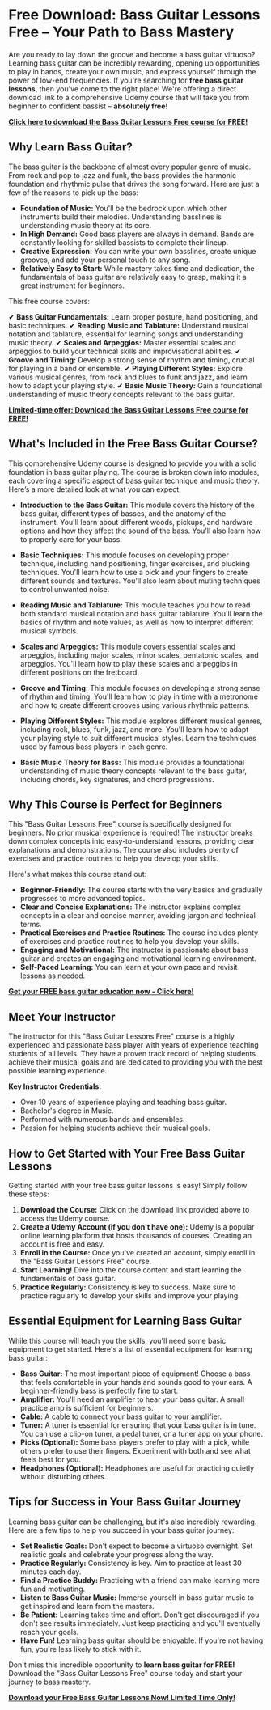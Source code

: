 # Free Download: Bass Guitar Lessons Free – Your Path to Bass Mastery

Are you ready to lay down the groove and become a bass guitar virtuoso? Learning bass guitar can be incredibly rewarding, opening up opportunities to play in bands, create your own music, and express yourself through the power of low-end frequencies. If you're searching for **free bass guitar lessons**, then you've come to the right place!  We're offering a direct download link to a comprehensive Udemy course that will take you from beginner to confident bassist – **absolutely free**!

[**Click here to download the Bass Guitar Lessons Free course for FREE!**](https://udemywork.com/bass-guitar-lessons-free)

## Why Learn Bass Guitar?

The bass guitar is the backbone of almost every popular genre of music.  From rock and pop to jazz and funk, the bass provides the harmonic foundation and rhythmic pulse that drives the song forward. Here are just a few of the reasons to pick up the bass:

*   **Foundation of Music:** You'll be the bedrock upon which other instruments build their melodies.  Understanding basslines is understanding music theory at its core.
*   **In High Demand:** Good bass players are always in demand.  Bands are constantly looking for skilled bassists to complete their lineup.
*   **Creative Expression:** You can write your own basslines, create unique grooves, and add your personal touch to any song.
*   **Relatively Easy to Start:** While mastery takes time and dedication, the fundamentals of bass guitar are relatively easy to grasp, making it a great instrument for beginners.

This free course covers:

✔ **Bass Guitar Fundamentals:**  Learn proper posture, hand positioning, and basic techniques.
✔ **Reading Music and Tablature:** Understand musical notation and tablature, essential for learning songs and understanding music theory.
✔ **Scales and Arpeggios:**  Master essential scales and arpeggios to build your technical skills and improvisational abilities.
✔ **Groove and Timing:** Develop a strong sense of rhythm and timing, crucial for playing in a band or ensemble.
✔ **Playing Different Styles:** Explore various musical genres, from rock and blues to funk and jazz, and learn how to adapt your playing style.
✔ **Basic Music Theory:**  Gain a foundational understanding of music theory concepts relevant to the bass guitar.

[**Limited-time offer: Download the Bass Guitar Lessons Free course for FREE!**](https://udemywork.com/bass-guitar-lessons-free)

## What's Included in the Free Bass Guitar Course?

This comprehensive Udemy course is designed to provide you with a solid foundation in bass guitar playing. The course is broken down into modules, each covering a specific aspect of bass guitar technique and music theory. Here’s a more detailed look at what you can expect:

*   **Introduction to the Bass Guitar:** This module covers the history of the bass guitar, different types of basses, and the anatomy of the instrument. You'll learn about different woods, pickups, and hardware options and how they affect the sound of the bass. You'll also learn how to properly care for your bass.

*   **Basic Techniques:** This module focuses on developing proper technique, including hand positioning, finger exercises, and plucking techniques. You'll learn how to use a pick and your fingers to create different sounds and textures. You'll also learn about muting techniques to control unwanted noise.

*   **Reading Music and Tablature:**  This module teaches you how to read both standard musical notation and bass guitar tablature.  You'll learn the basics of rhythm and note values, as well as how to interpret different musical symbols.

*   **Scales and Arpeggios:**  This module covers essential scales and arpeggios, including major scales, minor scales, pentatonic scales, and arpeggios. You'll learn how to play these scales and arpeggios in different positions on the fretboard.

*   **Groove and Timing:** This module focuses on developing a strong sense of rhythm and timing. You'll learn how to play in time with a metronome and how to create different grooves using various rhythmic patterns.

*   **Playing Different Styles:**  This module explores different musical genres, including rock, blues, funk, jazz, and more. You'll learn how to adapt your playing style to suit different musical styles.  Learn the techniques used by famous bass players in each genre.

*   **Basic Music Theory for Bass:**  This module provides a foundational understanding of music theory concepts relevant to the bass guitar, including chords, key signatures, and chord progressions.

## Why This Course is Perfect for Beginners

This "Bass Guitar Lessons Free" course is specifically designed for beginners. No prior musical experience is required! The instructor breaks down complex concepts into easy-to-understand lessons, providing clear explanations and demonstrations. The course also includes plenty of exercises and practice routines to help you develop your skills.

Here's what makes this course stand out:

*   **Beginner-Friendly:** The course starts with the very basics and gradually progresses to more advanced topics.
*   **Clear and Concise Explanations:** The instructor explains complex concepts in a clear and concise manner, avoiding jargon and technical terms.
*   **Practical Exercises and Practice Routines:** The course includes plenty of exercises and practice routines to help you develop your skills.
*   **Engaging and Motivational:** The instructor is passionate about bass guitar and creates an engaging and motivational learning environment.
*   **Self-Paced Learning:** You can learn at your own pace and revisit lessons as needed.

[**Get your FREE bass guitar education now - Click here!**](https://udemywork.com/bass-guitar-lessons-free)

## Meet Your Instructor

The instructor for this "Bass Guitar Lessons Free" course is a highly experienced and passionate bass player with years of experience teaching students of all levels. They have a proven track record of helping students achieve their musical goals and are dedicated to providing you with the best possible learning experience.

**Key Instructor Credentials:**

*   Over 10 years of experience playing and teaching bass guitar.
*   Bachelor's degree in Music.
*   Performed with numerous bands and ensembles.
*   Passion for helping students achieve their musical goals.

## How to Get Started with Your Free Bass Guitar Lessons

Getting started with your free bass guitar lessons is easy! Simply follow these steps:

1.  **Download the Course:**  Click on the download link provided above to access the Udemy course.
2.  **Create a Udemy Account (if you don't have one):**  Udemy is a popular online learning platform that hosts thousands of courses. Creating an account is free and easy.
3.  **Enroll in the Course:** Once you've created an account, simply enroll in the "Bass Guitar Lessons Free" course.
4.  **Start Learning!**  Dive into the course content and start learning the fundamentals of bass guitar.
5.  **Practice Regularly:**  Consistency is key to success.  Make sure to practice regularly to develop your skills and improve your playing.

## Essential Equipment for Learning Bass Guitar

While this course will teach you the skills, you'll need some basic equipment to get started. Here's a list of essential equipment for learning bass guitar:

*   **Bass Guitar:** The most important piece of equipment! Choose a bass that feels comfortable in your hands and sounds good to your ears. A beginner-friendly bass is perfectly fine to start.
*   **Amplifier:** You'll need an amplifier to hear your bass guitar. A small practice amp is sufficient for beginners.
*   **Cable:** A cable to connect your bass guitar to your amplifier.
*   **Tuner:**  A tuner is essential for ensuring that your bass guitar is in tune. You can use a clip-on tuner, a pedal tuner, or a tuner app on your phone.
*   **Picks (Optional):**  Some bass players prefer to play with a pick, while others prefer to use their fingers. Experiment with both and see what feels best for you.
*   **Headphones (Optional):** Headphones are useful for practicing quietly without disturbing others.

## Tips for Success in Your Bass Guitar Journey

Learning bass guitar can be challenging, but it's also incredibly rewarding. Here are a few tips to help you succeed in your bass guitar journey:

*   **Set Realistic Goals:**  Don't expect to become a virtuoso overnight. Set realistic goals and celebrate your progress along the way.
*   **Practice Regularly:**  Consistency is key. Aim to practice at least 30 minutes each day.
*   **Find a Practice Buddy:**  Practicing with a friend can make learning more fun and motivating.
*   **Listen to Bass Guitar Music:**  Immerse yourself in bass guitar music to get inspired and learn from the masters.
*   **Be Patient:**  Learning takes time and effort. Don't get discouraged if you don't see results immediately. Just keep practicing and you'll eventually reach your goals.
*   **Have Fun!** Learning bass guitar should be enjoyable. If you're not having fun, you're less likely to stick with it.

Don't miss this incredible opportunity to **learn bass guitar for FREE!**  Download the "Bass Guitar Lessons Free" course today and start your journey to bass mastery.

[**Download your Free Bass Guitar Lessons Now! Limited Time Only!**](https://udemywork.com/bass-guitar-lessons-free)
